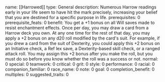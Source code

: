 name: [[Harrowed]]
type: General
description: Numerous Harrow readings early in your life seem to have hit the mark precisely, increasing your belief that you are destined for a specific purpose in life.
prerequisites: 0
prerequisite_feats: 0
benefit: You get a +1 bonus on all Will saves made to resist enchantment effects. Once per day, you may draw a card from a Harrow deck you own. At any one time for the rest of that day, you may apply a +2 bonus on any d20 roll modified by the card's suit. For example, if you drew a card from the suit of Dexterity, you could apply this +2 bonus on an Initiative check, a Ref lex save, a Dexterity-based skill check, or a ranged attack roll. You may assign this +2 bonus after you make the roll, but you must do so before you know whether the roll was a success or not.
normal: 0
special: 0
teamwork: 0
critical: 0
grit: 0
style: 0
performance: 0
racial: 0
companion_familiar: 0
race_name: 0
note: 0
goal: 0
completion_benefit: 0
multiples: 0
suggested_traits: 0

